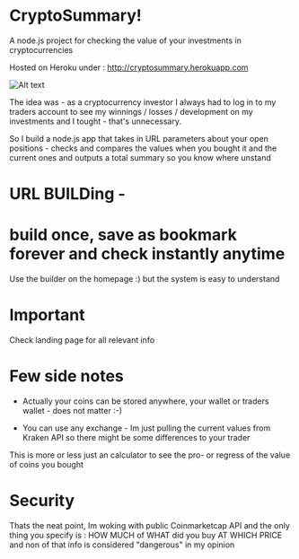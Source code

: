 # CryptoSummary!
A node.js project for checking the value of your investments in cryptocurrencies

Hosted on Heroku under : http://cryptosummary.herokuapp.com

![Alt text](http://cryptosummary.herokuapp.com/screenshot.png)

The idea was - as a cryptocurrency investor I always had to log in to my traders account to see my winnings / losses / development on my investments and I tought - that's unnecessary.

So I build a node.js app that takes in URL parameters about your open positions - checks and compares the values when you bought it and the current ones and outputs a total summary so you know where unstand 

# URL BUILDing - 
# build once, save as bookmark forever and check instantly anytime
Use the builder on the homepage :) but the system is easy to understand

# Important
Check landing page for all relevant info

# Few side notes
* Actually your coins can be stored anywhere, your wallet or traders wallet - does not matter :-)

* You can use any exchange - Im just pulling the current values from Kraken API so there might be some differences to your trader


This is more or less just an calculator to see the pro- or regress of the value of coins you bought

# Security
Thats the neat point, Im woking with public Coinmarketcap API and the only thing you specify is : HOW MUCH of WHAT did you buy AT WHICH PRICE and non of that info is considered "dangerous" in my opinion
